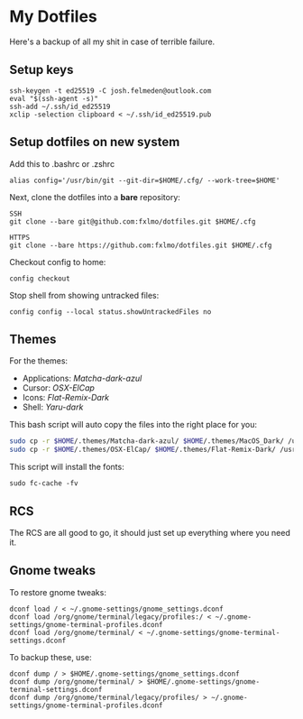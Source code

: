 # My Dotfiles
Here's a backup of all my shit in case of terrible failure.

## Setup keys
```
ssh-keygen -t ed25519 -C josh.felmeden@outlook.com
eval "$(ssh-agent -s)"
ssh-add ~/.ssh/id_ed25519
xclip -selection clipboard < ~/.ssh/id_ed25519.pub
```

## Setup dotfiles on new system
Add this to .bashrc or .zshrc
```
alias config='/usr/bin/git --git-dir=$HOME/.cfg/ --work-tree=$HOME'
```

Next, clone the dotfiles into a **bare** repository:
```
SSH
git clone --bare git@github.com:fxlmo/dotfiles.git $HOME/.cfg

HTTPS
git clone --bare https://github.com:fxlmo/dotfiles.git $HOME/.cfg
```

Checkout config to home:
```
config checkout
```

Stop shell from showing untracked files:
```
config config --local status.showUntrackedFiles no
```

## Themes
For the themes:
- Applications: *Matcha-dark-azul*
- Cursor: *OSX-ElCap*
- Icons: *Flat-Remix-Dark*
- Shell: *Yaru-dark*

This bash script will auto copy the files into the right place for you:

```bash
sudo cp -r $HOME/.themes/Matcha-dark-azul/ $HOME/.themes/MacOS_Dark/ /usr/share/themes/
sudo cp -r $HOME/.themes/OSX-ElCap/ $HOME/.themes/Flat-Remix-Dark/ /usr/share/icons/
```

This script will install the fonts:
```
sudo fc-cache -fv
```

## RCS
The RCS are all good to go, it should just set up everything where you need it.

## Gnome tweaks
To restore gnome tweaks:

```
dconf load / < ~/.gnome-settings/gnome_settings.dconf
dconf load /org/gnome/terminal/legacy/profiles:/ < ~/.gnome-settings/gnome-terminal-profiles.dconf
dconf load /org/gnome/terminal/ < ~/.gnome-settings/gnome-terminal-settings.dconf
```

To backup these, use:
```
dconf dump / > $HOME/.gnome-settings/gnome_settings.dconf
dconf dump /org/gnome/terminal/ > $HOME/.gnome-settings/gnome-terminal-settings.dconf
dconf dump /org/gnome/terminal/legacy/profiles/ > ~/.gnome-settings/gnome-terminal-profiles.dconf
```
